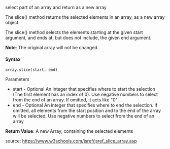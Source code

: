 select part of an array and return as a new array

The slice() method returns the selected elements in an array, as a new array object.

The slice() method selects the elements starting at the given start argument, and ends at, but does not include, the given end argument.

**Note**: The original array will not be changed.

#### Syntax

`array.slice(start, end)`

Parameters

- start	- Optional 
  An integer that specifies where to start the selection (The first element has an index of 0). Use negative numbers to select from the end of an array. If omitted, it acts like "0"
- end	- Optional 
  An integer that specifies where to end the selection. If omitted, all elements from the start position and to the end of the array will be selected. Use negative numbers to select from the end of an array

**Return Value**:	A new Array, containing the selected elements

source: https://www.w3schools.com/jsref/jsref_slice_array.asp